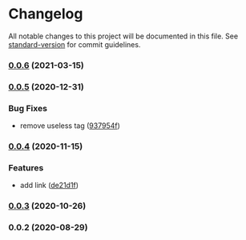 # Changelog

All notable changes to this project will be documented in this file. See [standard-version](https://github.com/conventional-changelog/standard-version) for commit guidelines.

### [0.0.6](https://github.com/ntnyq/ntnyq/compare/v0.0.5...v0.0.6) (2021-03-15)

### [0.0.5](https://github.com/ntnyq/ntnyq/compare/v0.0.4...v0.0.5) (2020-12-31)

### Bug Fixes

-   remove useless tag ([937954f](https://github.com/ntnyq/ntnyq/commit/937954f112e6799b47332d5cfa4a0c4eb44b3ee6))

### [0.0.4](https://github.com/ntnyq/ntnyq/compare/v0.0.3...v0.0.4) (2020-11-15)

### Features

-   add link ([de21d1f](https://github.com/ntnyq/ntnyq/commit/de21d1ffdda9e5b29ece42c767e1095c1aace139))

### [0.0.3](https://github.com/ntnyq/ntnyq/compare/v0.0.2...v0.0.3) (2020-10-26)

### 0.0.2 (2020-08-29)
